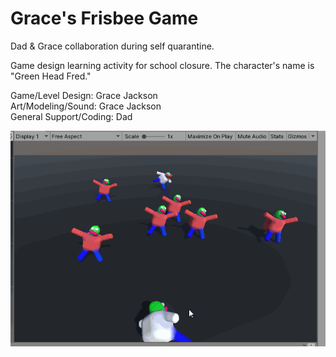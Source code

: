 # Grace's Frisbee Game
Dad &amp; Grace collaboration during self quarantine.
    
Game design learning activity for school closure. The character's name is "Green Head Fred."    
    

Game/Level Design: Grace Jackson    
Art/Modeling/Sound: Grace Jackson        
General Support/Coding: Dad    

![sample](Frisbee.gif)  
